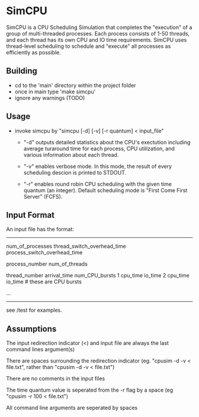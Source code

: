 SimCPU
=======

SimCPU is a CPU Scheduling Simulation that completes the "execution" of a group of multi-threaded processes.  Each process consists of 1-50 threads, and each thread has its own CPU and IO time requirements.  SimCPU uses thread-level scheduling to schedule and "execute" all processes as efficiently as possible.



Building
---------

- cd to the 'main' directory within the project folder  
- once in main type 'make simcpu'
- ignore any warnings (TODO)



Usage
------

- invoke simcpu by "simcpu [-d] [-v] [-r quantum] < input_file"
	- "-d" outputs detailed statistics about the CPU's exectution including average turaround time for each process, CPU utilization, and various information about each thread.

	- "-v" enables verbose mode. In this mode, the result of every scheduling descion is printed to STDOUT.
		
	- "-r" enables round robin CPU scheduling with the given time quantum (an integer).  Default scheduling mode is "First Come First Server" (FCFS).



Input Format
------------
An input file has the format:

*******************************************************************************

num_of_processes thread_switch_overhead_time process_switch_overhead_time

process_number num_of_threads

thread_number arrival_time num_CPU_bursts
1 cpu_time io_time
2 cpu_time io_time # these are CPU bursts

...

*******************************************************************************

see /test for examples.



Assumptions
-----------

The input redirection indicator (<) and input file are always the last command lines argument(s)

There are spaces surrounding the redirection indicator (eg. "cpusim -d -v < file.txt", rather than "cpusim -d -v < file.txt")

There are no comments in the input files

The time quantum value is seperated from the -r flag by a space (eg "cpusim -r 100 < file.txt")

All command line arguments are seperated by spaces





